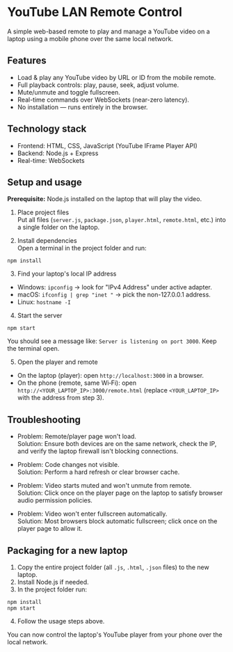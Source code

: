 # YouTube LAN Remote Control

A simple web-based remote to play and manage a YouTube video on a laptop using a mobile phone over the same local network.

## Features

- Load & play any YouTube video by URL or ID from the mobile remote.
- Full playback controls: play, pause, seek, adjust volume.
- Mute/unmute and toggle fullscreen.
- Real-time commands over WebSockets (near-zero latency).
- No installation — runs entirely in the browser.

## Technology stack

- Frontend: HTML, CSS, JavaScript (YouTube IFrame Player API)
- Backend: Node.js + Express
- Real-time: WebSockets

## Setup and usage

**Prerequisite:** Node.js installed on the laptop that will play the video.

1. Place project files  
   Put all files (`server.js`, `package.json`, `player.html`, `remote.html`, etc.) into a single folder on the laptop.

2. Install dependencies  
   Open a terminal in the project folder and run:

```
npm install
```

3. Find your laptop's local IP address

- Windows: `ipconfig` → look for "IPv4 Address" under active adapter.
- macOS: `ifconfig | grep "inet "` → pick the non-127.0.0.1 address.
- Linux: `hostname -I`

4. Start the server

```
npm start
```

You should see a message like: `Server is listening on port 3000`. Keep the terminal open.

5. Open the player and remote

- On the laptop (player): open `http://localhost:3000` in a browser.
- On the phone (remote, same Wi‑Fi): open `http://<YOUR_LAPTOP_IP>:3000/remote.html` (replace `<YOUR_LAPTOP_IP>` with the address from step 3).

## Troubleshooting

- Problem: Remote/player page won't load.  
  Solution: Ensure both devices are on the same network, check the IP, and verify the laptop firewall isn't blocking connections.

- Problem: Code changes not visible.  
  Solution: Perform a hard refresh or clear browser cache.

- Problem: Video starts muted and won't unmute from remote.  
  Solution: Click once on the player page on the laptop to satisfy browser audio permission policies.

- Problem: Video won't enter fullscreen automatically.  
  Solution: Most browsers block automatic fullscreen; click once on the player page to allow it.

## Packaging for a new laptop

1. Copy the entire project folder (all `.js`, `.html`, `.json` files) to the new laptop.
2. Install Node.js if needed.
3. In the project folder run:

```
npm install
npm start
```

4. Follow the usage steps above.

You can now control the laptop's YouTube player from your phone over the local network.
